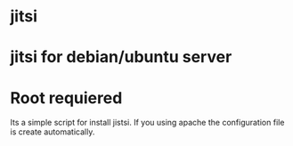 # jitsi
# jitsi for debian/ubuntu server
# Root requiered
Its a simple script for install jistsi.
If you using apache the configuration file is create automatically.
